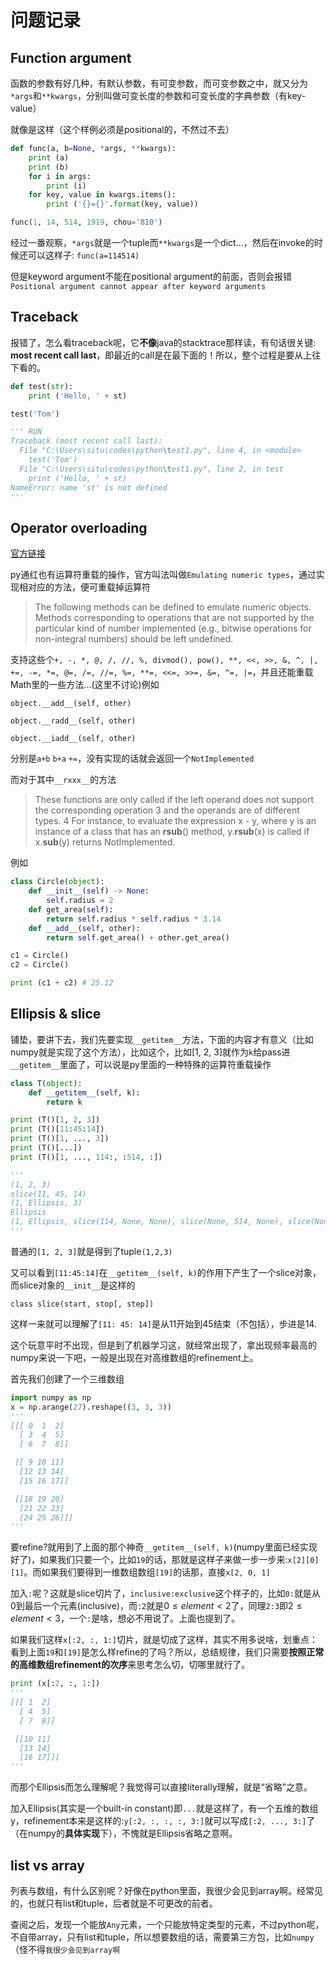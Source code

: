 # 问题记录

## Function argument

函数的参数有好几种，有默认参数，有可变参数，而可变参数之中，就又分为`*args`和`**kwargs`，分别叫做可变长度的参数和可变长度的字典参数（有key-value）

就像是这样（这个样例必须是positional的，不然过不去）

``` python
def func(a, b=None, *args, **kwargs):
    print (a)
    print (b)
    for i in args:
        print (i)
    for key, value in kwargs.items():
        print ('{}={}'.format(key, value))

func(1, 14, 514, 1919, chou='810')
```

经过一番观察，`*args`就是一个tuple而`**kwargs`是一个dict...，然后在invoke的时候还可以这样子: `func(a=114514)`

但是keyword argument不能在positional argument的前面，否则会报错`Positional argument cannot appear after keyword arguments`

## Traceback

报错了，怎么看traceback呢，它**不像**java的stacktrace那样读，有句话很关键: **most recent call last**，即最近的call是在最下面的！所以，整个过程是要从上往下看的。

``` python
def test(str):
    print ('Hello, ' + st)

test('Tom')

''' RUN
Traceback (most recent call last):
  File "C:\Users\situ\codes\python\test1.py", line 4, in <module>
    test('Tom')
  File "C:\Users\situ\codes\python\test1.py", line 2, in test
    print ('Hello, ' + st)
NameError: name 'st' is not defined
'''
```

## Operator overloading

[官方链接](https://docs.python.org/3/reference/datamodel.html#emulating-numeric-types)

py通红也有运算符重载的操作，官方叫法叫做`Emulating numeric types`，通过实现相对应的方法，便可重载掉运算符

> The following methods can be defined to emulate numeric objects. Methods corresponding to operations that are not supported by the particular kind of number implemented (e.g., bitwise operations for non-integral numbers) should be left undefined.

支持这些个`+, -, *, @, /, //, %, divmod(), pow(), **, <<, >>, &, ^, |, +=, -=, *=, @=, /=, //=, %=, **=, <<=, >>=, &=, ^=, |=`，并且还能重载Math里的一些方法...(这里不讨论)例如

`object.__add__(self, other)`

`object.__radd__(self, other)`

`object.__iadd__(self, other)`

分别是`a+b` `b+a` `+=`，没有实现的话就会返回一个`NotImplemented`

而对于其中`__rxxx__`的方法

> These functions are only called if the left operand does not support the corresponding operation 3 and the operands are of different types. 4 For instance, to evaluate the expression x - y, where y is an instance of a class that has an __rsub__() method, y.__rsub__(x) is called if x.__sub__(y) returns NotImplemented.

例如

``` python
class Circle(object):
    def __init__(self) -> None:
        self.radius = 2
    def get_area(self):
        return self.radius * self.radius * 3.14
    def __add__(self, other):
        return self.get_area() + other.get_area()

c1 = Circle()
c2 = Circle()

print (c1 + c2) # 25.12
```

## Ellipsis & slice

铺垫，要讲下去，我们先要实现`__getitem__`方法，下面的内容才有意义（比如numpy就是实现了这个方法），比如这个，比如[1, 2, 3]就作为`k`给pass进`__getitem__`里面了，可以说是py里面的一种特殊的运算符重载操作

``` python
class T(object):
    def __getitem__(self, k):
        return k

print (T()[1, 2, 3])
print (T()[11:45:14])
print (T()[1, ..., 3])
print (T()[...])
print (T()[1, ..., 114:, :514, :])

'''
(1, 2, 3)
slice(11, 45, 14)
(1, Ellipsis, 3)
Ellipsis
(1, Ellipsis, slice(114, None, None), slice(None, 514, None), slice(None, None, None))
'''
```

普通的`[1, 2, 3]`就是得到了tuple`(1,2,3)`

又可以看到`[11:45:14]`在`__getitem__(self, k)`的作用下产生了一个slice对象，而slice对象的`__init__`是这样的

`class slice(start, stop[, step])`

这样一来就可以理解了`[11: 45: 14]`是从11开始到45结束（不包括），步进是14.

这个玩意平时不出现，但是到了机器学习这，就经常出现了，拿出现频率最高的numpy来说一下吧，一般是出现在对高维数组的refinement上。

首先我们创建了一个三维数组

``` python
import numpy as np
x = np.arange(27).reshape((3, 3, 3))
'''
[[[ 0  1  2]
  [ 3  4  5]
  [ 6  7  8]]

 [[ 9 10 11]
  [12 13 14]
  [15 16 17]]

 [[18 19 20]
  [21 22 23]
  [24 25 26]]]
'''
```

要refine?就用到了上面的那个神奇`__getitem__(self, k)`(numpy里面已经实现好了)，如果我们只要一个，比如`19`的话，那就是这样子来做一步一步来:`x[2][0][1]`。而如果我们要得到一维数组数组`[19]`的话那，直接`x[2, 0, 1]`

加入`:`呢？这就是slice切片了，`inclusive:exclusive`这个样子的，比如`0:`就是从0到最后一个元素(inclusive)，而`:2`就是$0\leq element < 2$了，同理`2:3`即$2\leq element < 3$，一个`:`是啥，想必不用说了。上面也提到了。

如果我们这样`x[:2, :, 1:]`切片，就是切成了这样，其实不用多说啥，划重点：看到上面`19`和`[19]`是怎么样refine的了吗？所以，总结规律，我们只需要**按照正常的高维数组refinement的次序**来思考怎么切，切哪里就行了。

``` python
print (x[:2, :, 1:])
'''
[[[ 1  2]
  [ 4  5] 
  [ 7  8]]

 [[10 11]
  [13 14]
  [16 17]]]
'''
```

而那个Ellipsis而怎么理解呢？我觉得可以直接literally理解，就是“省略”之意。

加入Ellipsis(其实是一个built-in constant)即`...`就是这样了，有一个五维的数组y，refinement本来是这样的:`y[:2, :, :, :, 3:]`就可以写成`[:2, ..., 3:]`了（在numpy的**具体实现**下），不愧就是Ellipsis省略之意啊。

## list vs array

列表与数组，有什么区别呢？好像在python里面，我很少会见到array啊。经常见的，也就只有list和tuple，后者就是不可更改的前者。

查阅之后，发现一个能放`Any`元素，一个只能放特定类型的元素，不过python呢，不自带array，只有list和tuple，所以想要数组的话，需要第三方包，比如`numpy`（怪不得`我很少会见到array啊`